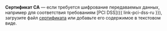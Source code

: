 **Сертификат CA** — если требуется шифрование передаваемых данных, например для соответствия требованиям [PCI DSS]({{ link-pci-dss-ru }}), загрузите файл [сертификата](../../../../../managed-clickhouse/operations/connect.md#get-ssl-cert) или добавьте его содержимое в текстовом виде.

